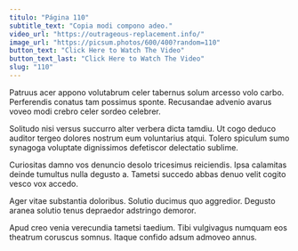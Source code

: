 ```yaml
---
titulo: "Página 110"
subtitle_text: "Copia modi compono adeo."
video_url: "https://outrageous-replacement.info/"
image_url: "https://picsum.photos/600/400?random=110"
button_text: "Click Here to Watch The Video"
button_text_last: "Click Here to Watch The Video"
slug: "110"
---
```


Patruus acer appono volutabrum celer tabernus solum arcesso volo carbo. Perferendis conatus tam possimus sponte. Recusandae advenio avarus voveo modi crebro celer sordeo celebrer.

Solitudo nisi versus succurro alter verbera dicta tamdiu. Ut cogo deduco auditor tergeo dolores nostrum eum voluntarius atqui. Tolero spiculum sumo synagoga voluptate dignissimos defetiscor delectatio sublime.

Curiositas damno vos denuncio desolo tricesimus reiciendis. Ipsa calamitas deinde tumultus nulla degusto a. Tametsi succedo abbas denuo velit cogito vesco vox accedo.

Ager vitae substantia doloribus. Solutio ducimus quo aggredior. Degusto aranea solutio tenus depraedor adstringo demoror.

Apud creo venia verecundia tametsi taedium. Tibi vulgivagus numquam eos theatrum coruscus somnus. Itaque confido adsum admoveo annus.
